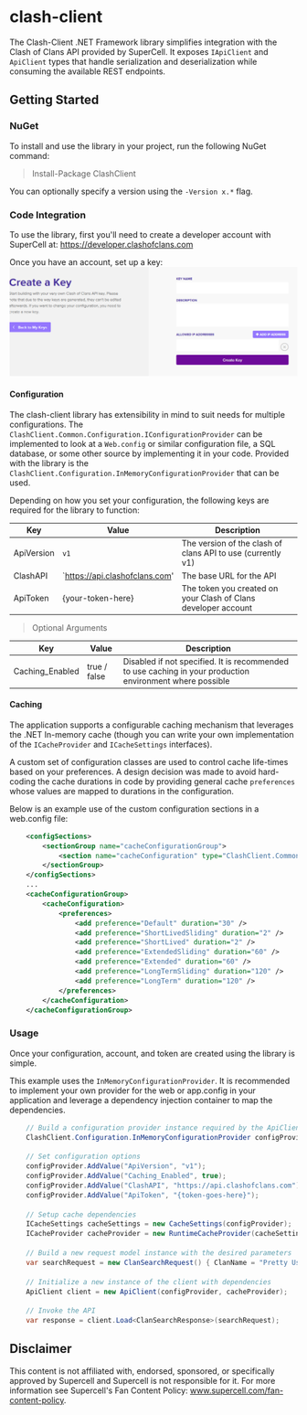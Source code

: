 # clash-client
The Clash-Client .NET Framework library simplifies integration with the Clash of Clans API provided by SuperCell.  It exposes `IApiClient` and `ApiClient` types that handle serialization and deserialization while consuming the available REST endpoints.

## Getting Started

### NuGet

To install and use the library in your project, run the following NuGet command:
> Install-Package ClashClient

You can optionally specify a version using the `-Version x.*` flag.

### Code Integration

To use the library, first you'll need to create a developer account with SuperCell at: https://developer.clashofclans.com

Once you have an account, set up a key:
![Create Token](resources/readme/create_token.png)

#### Configuration

The clash-client library has extensibility in mind to suit needs for multiple configurations.  The `ClashClient.Common.Configuration.IConfigurationProvider` can be implemented to look at a `Web.config` or similar configuration file, a SQL database, or some other source by implementing it in your code.
Provided with the library is the `ClashClient.Configuration.InMemoryConfigurationProvider` that can be used.

Depending on how you set your configuration, the following keys are required for the library to function:

|Key|Value|Description
|--|--|--|
|ApiVersion|`v1`|The version of the clash of clans API to use (currently v1)
|ClashAPI|`https://api.clashofclans.com'|The base URL for the API
|ApiToken|\{your-token-here\}|The token you created on your Clash of Clans developer account

> Optional Arguments

|Key|Value|Description
|--|--|--|
|Caching_Enabled|true / false|Disabled if not specified.  It is recommended to use caching in your production environment where possible

#### Caching

The application supports a configurable caching mechanism that leverages the .NET In-memory cache (though you can write your own implementation of the `ICacheProvider` and `ICacheSettings` interfaces).

A custom set of configuration classes are used to control cache life-times based on your preferences.  A design decision was made to avoid hard-coding the cache durations in code by providing general cache `preferences` whose values are mapped to durations in the configuration.

Below is an example use of the custom configuration sections in a web.config file:

```xml
    <configSections>
        <sectionGroup name="cacheConfigurationGroup">
            <section name="cacheConfiguration" type="ClashClient.Common.Caching.CacheConfigurationSection, ClashClient.Common" allowDefinition="Everywhere" allowLocation="true" />
        </sectionGroup>
    </configSections>
    ...
    <cacheConfigurationGroup>
        <cacheConfiguration>
            <preferences>
                <add preference="Default" duration="30" />
                <add preference="ShortLivedSliding" duration="2" />
                <add preference="ShortLived" duration="2" />
                <add preference="ExtendedSliding" duration="60" />
                <add preference="Extended" duration="60" />
                <add preference="LongTermSliding" duration="120" />
                <add preference="LongTerm" duration="120" />
            </preferences>
        </cacheConfiguration>
    </cacheConfigurationGroup>
```


### Usage

Once your configuration, account, and token are created using the library is simple.

This example uses the `InMemoryConfigurationProvider`.  It is recommended to implement your own provider for the web or app.config in your application and leverage a dependency injection container to map the dependencies.

```csharp
    // Build a configuration provider instance required by the ApiClient
    ClashClient.Configuration.InMemoryConfigurationProvider configProvider = new ClashClient.Configuration.InMemoryConfigurationProvider();
    
    // Set configuration options
    configProvider.AddValue("ApiVersion", "v1");
    configProvider.AddValue("Caching_Enabled", true);
    configProvider.AddValue("ClashAPI", "https://api.clashofclans.com");
    configProvider.AddValue("ApiToken", "{token-goes-here}");

    // Setup cache dependencies
    ICacheSettings cacheSettings = new CacheSettings(configProvider);
    ICacheProvider cacheProvider = new RuntimeCacheProvider(cacheSettings);
    
    // Build a new request model instance with the desired parameters
    var searchRequest = new ClanSearchRequest() { ClanName = "Pretty Useless", Method = "clans", WarFrequency = WarFrequency.Unknown, MinimumMembers = 20, Limit = 20  };
    
    // Initialize a new instance of the client with dependencies
    ApiClient client = new ApiClient(configProvider, cacheProvider);
    
    // Invoke the API
    var response = client.Load<ClanSearchResponse>(searchRequest);
```

## Disclaimer
This content is not affiliated with, endorsed, sponsored, or specifically approved by Supercell and Supercell is not responsible for it. For more information see Supercell's Fan Content Policy: www.supercell.com/fan-content-policy.
